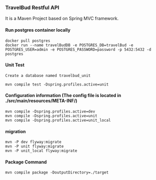 ### TravelBud Restful API 

It is a Maven Project based on Spring MVC framework.

#### Run postgres container locally 

```
docker pull postgres
docker run --name travelBudDB -e POSTGRES_DB=travelBud -e POSTGRES_USER=admin -e POSTGRES_PASSWORD=password -p 5432:5432 -d postgres
```

#### Unit Test

```
Create a database named travelbud_unit

mvn compile test -Dspring.profiles.active=unit 
```

#### Configuration information (The config file is located in ./src/main/resources/META-INF/)

```
mvn compile -Dspring.profiles.active=dev
mvn compile -Dspring.profiles.active=unit
mvn compile -Dspring.profiles.active=unit_local
```
####  migration


```
mvn -P dev flyway:migrate
mvn -P unit flyway:migrate
mvn -P unit_local flyway:migrate
```
#### Package Command

```
mvn compile package -DoutputDirectory=./target
```
